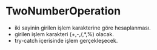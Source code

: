 # TwoNumberOperation
* iki sayinin girilen işlem karakterine göre hesaplanması.
* girilen işlem karakteri (+,-,/,*,%) olacak.
* try-catch içerisinde işlem gerçekleşecek.
